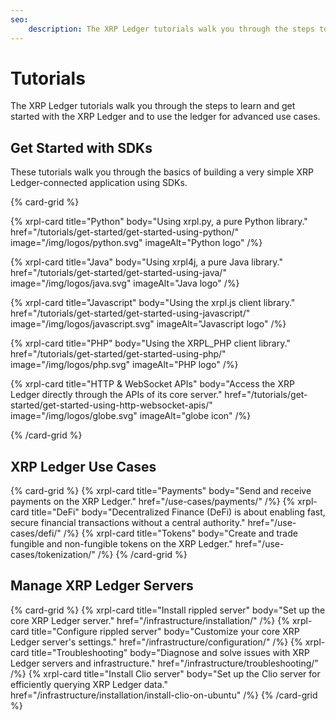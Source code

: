 ```yaml
---
seo:
    description: The XRP Ledger tutorials walk you through the steps to learn and get started with the XRP Ledger and to use the ledger for advanced use cases.
---
```

# Tutorials

The XRP Ledger tutorials walk you through the steps to learn and get started with the XRP Ledger and to use the ledger for advanced use cases.

## Get Started with SDKs

These tutorials walk you through the basics of building a very simple XRP Ledger-connected application using SDKs.

{% card-grid %}

{% xrpl-card title="Python" body="Using xrpl.py, a pure Python library." href="/tutorials/get-started/get-started-using-python/" image="/img/logos/python.svg" imageAlt="Python logo" /%}

{% xrpl-card title="Java" body="Using xrpl4j, a pure Java library." href="/tutorials/get-started/get-started-using-java/" image="/img/logos/java.svg" imageAlt="Java logo" /%}

{% xrpl-card title="Javascript" body="Using the xrpl.js client library." href="/tutorials/get-started/get-started-using-javascript/" image="/img/logos/javascript.svg" imageAlt="Javascript logo" /%}

{% xrpl-card title="PHP" body="Using the XRPL_PHP client library." href="/tutorials/get-started/get-started-using-php/" image="/img/logos/php.svg" imageAlt="PHP logo" /%}

{% xrpl-card title="HTTP & WebSocket APIs" body="Access the XRP Ledger directly through the APIs of its core server." href="/tutorials/get-started/get-started-using-http-websocket-apis/" image="/img/logos/globe.svg" imageAlt="globe icon" /%}

{% /card-grid %}

## XRP Ledger Use Cases

{% card-grid %}
{% xrpl-card title="Payments" body="Send and receive payments on the XRP Ledger." href="/use-cases/payments/" /%}
{% xrpl-card title="DeFi" body="Decentralized Finance (DeFi) is about enabling fast, secure financial transactions without a central authority." href="/use-cases/defi/" /%}
{% xrpl-card title="Tokens" body="Create and trade fungible and non-fungible tokens on the XRP Ledger." href="/use-cases/tokenization/" /%}
{% /card-grid %}

## Manage XRP Ledger Servers

{% card-grid %}
{% xrpl-card title="Install rippled server" body="Set up the core XRP Ledger server." href="/infrastructure/installation/" /%}
{% xrpl-card title="Configure rippled server" body="Customize your core XRP Ledger server's settings." href="/infrastructure/configuration/" /%}
{% xrpl-card title="Troubleshooting" body="Diagnose and solve issues with XRP Ledger servers and infrastructure." href="/infrastructure/troubleshooting/" /%}
{% xrpl-card title="Install Clio server" body="Set up the Clio server for efficiently querying XRP Ledger data." href="/infrastructure/installation/install-clio-on-ubuntu" /%}
{% /card-grid %}
